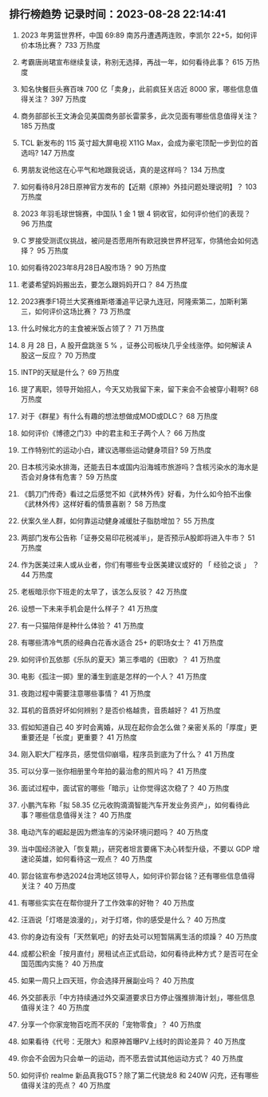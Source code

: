 
## 排行榜趋势 记录时间：2023-08-28 22:14:41
  
  1. 2023 年男篮世界杯，中国 69:89 南苏丹遭遇两连败，李凯尔 22+5，如何评价本场比赛？ 733 万热度
    
  2. 考霸唐尚珺宣布继续复读，称别无选择，再战一年，如何看待此事？ 615 万热度
    
  3. 知名快餐巨头赛百味 700 亿「卖身」，此前疯狂关店近 8000 家，哪些信息值得关注？ 397 万热度
    
  4. 商务部部长王文涛会见美国商务部长雷蒙多，此次见面有哪些信息值得关注？ 185 万热度
    
  5. TCL 新发布的 115 英寸超大屏电视 X11G Max，会成为豪宅顶配一步到位的首选吗? 147 万热度
    
  6. 男朋友说他这在心平气和地跟我说话，真的是这样吗？ 134 万热度
    
  7. 如何看待8月28日原神官方发布的【近期《原神》外挂问题处理说明】？ 103 万热度
    
  8. 2023 年羽毛球世锦赛，中国队 1 金 1 银 4 铜收官，如何评价他们的表现？ 96 万热度
    
  9. C 罗接受测谎仪挑战，被问是否愿用所有欧冠换世界杯冠军，你猜他会如何选择？ 95 万热度
    
  10. 如何看待2023年8月28日A股市场？ 90 万热度
    
  11. 老婆希望妈妈搬出去，要怎么跟妈妈开口？ 84 万热度
    
  12. 2023赛季F1荷兰大奖赛维斯塔潘追平记录九连冠，阿隆索第二，加斯利第三，如何评价这场比赛？ 73 万热度
    
  13. 什么时候北方的主食被米饭占领了？ 71 万热度
    
  14. 8 月 28 日，A 股开盘跳涨 5 % ，证券公司板块几乎全线涨停。如何解读 A 股这一反应？ 70 万热度
    
  15. INTP的天赋是什么？ 69 万热度
    
  16. 提了离职，领导开始招人，今天又劝我留下来，留下来会不会被穿小鞋啊? 68 万热度
    
  17. 对于《群星》有什么有趣的想法想做成MOD或DLC？ 68 万热度
    
  18. 如何评价《博德之门3》中的君主和王子两个人？ 66 万热度
    
  19. 工作特别忙的运动小白，建议选哪些运动健身项目? 59 万热度
    
  20. 日本核污染水排海，还能去日本或国内沿海城市旅游吗？含核污染水的海水是否会对身体有危害？ 59 万热度
    
  21. 《鹊刀门传奇》看过之后感觉不如《武林外传》好看，为什么如今拍不出像《武林外传》这样好看的情景喜剧？ 58 万热度
    
  22. 伏案久坐人群，如何靠运动健身减缓肚子脂肪增加？ 55 万热度
    
  23. 两部门发布公告称「证券交易印花税减半」，是否预示A股即将进入牛市？ 51 万热度
    
  24. 作为医美过来人或从业者，你们有哪些专业医美建议或好的 「 经验之谈 」 ？ 44 万热度
    
  25. 老板暗示你下班走的太早了，该怎么反驳？ 42 万热度
    
  26. 设想一下未来手机会是什么样子？ 41 万热度
    
  27. 有一只猫陪伴是种什么体验？ 41 万热度
    
  28. 有哪些清冷气质的经典白花香水适合 25+ 的职场女士？ 41 万热度
    
  29. 如何评价瓦依那《乐队的夏天》第三季唱的《田歌》？ 41 万热度
    
  30. 电影《孤注一掷》里的潘生到底是怎样的一个人？ 41 万热度
    
  31. 夜跑过程中需要注意哪些事情？ 41 万热度
    
  32. 耳机的音质好坏如何辨别？是否价格越贵，音质越好？ 41 万热度
    
  33. 假如知道自己 40 岁时会离婚，从现在起你会怎么做？亲密关系的「厚度」更重要还是「长度」更重要？ 41 万热度
    
  34. 刚入职大厂程序员，感觉信仰崩塌，程序员到底为了什么？ 41 万热度
    
  35. 可以分享一张你相册里今年拍的最治愈的照片吗？ 41 万热度
    
  36. 面试过程中，面试官的哪些「暗示」让你觉得这次稳了？ 40 万热度
    
  37. 小鹏汽车称「拟 58.35 亿元收购滴滴智能汽车开发业务资产」，如何看待此事？哪些信息值得关注？ 40 万热度
    
  38. 电动汽车的崛起是因为燃油车的污染环境问题吗？ 40 万热度
    
  39. 当中国经济驶入「恢复期」，研究者坦言要痛下决心转型升级，不要以 GDP 增速论英雄，如何看待这一观点？ 40 万热度
    
  40. 郭台铭宣布参选2024台湾地区领导人，如何评价郭台铭？还有哪些信息值得关注？ 40 万热度
    
  41. 有哪些实实在在帮你提升了工作效率的好物？ 40 万热度
    
  42. 汪涵说「灯塔是浪漫的」，对于灯塔，你的感受是什么？ 40 万热度
    
  43. 你的身边有没有「天然氧吧」的好去处可以短暂隔离生活的烦躁？ 40 万热度
    
  44. 成都公积金「按月直付」房租试点正式启动，如何看待此种方式？是否可在全国范围内实施？ 40 万热度
    
  45. 如果一周只上四天班，你会选择开展副业吗？ 40 万热度
    
  46. 外交部表示「中方持续通过外交渠道要求日方停止强推排海计划」，哪些信息值得关注？ 40 万热度
    
  47. 分享一个你家宠物百吃而不厌的「宠物零食」？ 40 万热度
    
  48. 如果看待《代号：无限大》和原神首曝PV上线时的舆论差异？ 40 万热度
    
  49. 你会不会因为只会单一的运动，而不愿去尝试其他运动方式？ 40 万热度
    
  50. 如何评价 realme 新品真我GT5？除了第二代骁龙8 和 240W 闪充，还有哪些值得关注的亮点？ 40 万热度
    